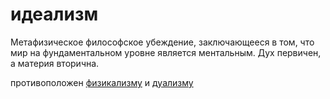 # идеализм
Метафизическое философское убеждение, заключающееся в том, что мир на фундаментальном уровне является ментальным. Дух первичен, а материя вторична.

противоположен [физикализму](%D1%84%D0%B8%D0%B7%D0%B8%D0%BA%D0%B0%D0%BB%D0%B8%D0%B7%D0%BC) и [дуализму](zettelkasten/%D0%9A%D0%BB%D0%B0%D1%81%D1%81%D0%B8%D1%87%D0%B5%D1%81%D0%BA%D0%B0%D1%8F%20%D0%BF%D1%80%D0%BE%D0%B1%D0%BB%D0%B5%D0%BC%D0%B0%20%D0%B2%D0%B0%D0%B3%D0%BE%D0%BD%D0%B5%D1%82%D0%BA%D0%B8/%D1%81%D0%BE%D0%B7%D0%BD%D0%B0%D0%BD%D0%B8%D0%B5/%D0%B4%D1%83%D0%B0%D0%BB%D0%B8%D0%B7%D0%BC)
